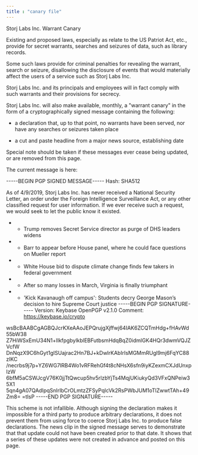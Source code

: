 ```yaml
---
title : "canary file"
---
```


Storj Labs Inc. Warrant Canary

Existing and proposed laws, especially as relate to the US Patriot Act, etc., provide for secret warrants,
searches and seizures of data, such as library records.

Some such laws provide for criminal penalties for revealing the warrant, search or seizure, disallowing the
disclosure of events that would materially affect the users of a service such as Storj Labs Inc.

Storj Labs Inc. and its principals and employees will in fact comply with such warrants and their provisions
for secrecy.

Storj Labs Inc. will also make available, monthly, a "warrant canary" in the form of a cryptographically signed
message containing the following:

- a declaration that, up to that point, no warrants have been served, nor have any searches or seizures
  taken place

- a cut and paste headline from a major news source, establishing date

Special note should be taken if these messages ever cease being updated, or are removed from this page.

The current message is here:

-----BEGIN PGP SIGNED MESSAGE-----
Hash: SHA512

As of 4/9/2019, Storj Labs Inc. has never received a National Security Letter, an order under the Foreign Intelligence
 Surveillance Act, or any other classified request for user information. If we ever receive such a request, we would
 seek to let the public know it existed.

- - Trump removes Secret Service director as purge of DHS leaders widens
- - Barr to appear before House panel, where he could face questions on Mueller report
- - White House bid to dispute climate change finds few takers in federal government
- - After so many losses in March, Virginia is finally triumphant
- - 'Kick Kavanaugh off campus': Students decry George Mason’s decision to hire Supreme Court justice
-----BEGIN PGP SIGNATURE-----
Version: Keybase OpenPGP v2.1.0
Comment: https://keybase.io/crypto

wsBcBAABCgAGBQJcrKXeAAoJEPQrujgXjffwj64IAK6ZCQTmHdg+fHAvWd55bW38
Z7HiWSxEmU34N1+lIkfpgbylkblEBFutbsmHdqBqZ0idmlGK4HQr3dwmVQJZVcfW
DnNqzX9C6hGyt1gISUajrac2Hn7BJ+kDwlrKAbIrIsMGMmRUgl9mj6FqYC88zIKC
/necrbs9j7p+YZ6WG7lRB4Wo1vRFRehGf4t8cNHsX6sfn9iyKZexmCXJdUnxpIzW
6bfM5aCSWJcgV76K0jjTtQwcup5hv5rlzbYjTs4MqjUKiukyQd3VFxQNPeiw35X1
5qn4gA07QAdIpqSnIrIbCrOLmtzZFSyPqlcVk2RsPWbJUM1oTlZwwtTAh+49Zm8=
=tIsP
-----END PGP SIGNATURE-----

This scheme is not infallible.  Although signing the declaration makes it impossible for a third party to produce
arbitrary declarations, it does not prevent them from using force to coerce Storj Labs Inc. to produce false
declarations. The news clip in the signed message serves to demonstrate that that update could not have been
created prior to that date.  It shows that a series of these updates were not created in advance and posted
on this page.
